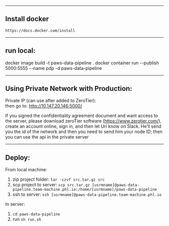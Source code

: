 ---------------------------------------
Install docker
---------------------------------------
    https://docs.docker.com/install

---------------------------------------
run local:  
---------------------------------------
docker image build -t paws-data-pipeline .
docker container run --publish 5000:5555 --name pdp -d paws-data-pipeline


---------------------------------------  
Using Private Network with Production:
---------------------------------------
Private IP (can use after added to ZeroTier):    
then go to: http://10.147.20.146:5000/

If you signed the confidentiality agreement document and want access to the server, please download zeroTier software (https://www.zerotier.com/), create an account online, sign in, and then let Uri know on Slack. He’ll send you the id of the network and then you need to send him your node ID; then you can use the api in the private server

---------------------------------------
Deploy:
---------------------------------------
From local machine:
1. zip project folder: `tar -czvf src.tar.gz src`
2. scp project to server: `scp src.tar.gz [usrmname]@paws-data-pipeline.team-machine.phl.io:/home/[usrmname]/paws-data-pipeline`
3. ssh to server: `ssh [usrmname]@paws-data-pipeline.team-machine.phl.io`

In server:
1. `cd paws-data-pipeline`
2. run `sh run.sh`

